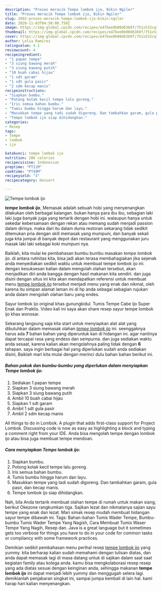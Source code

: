```yaml
---
description: "Proses meracik Tempe lombok ijo, Bikin Ngiler"
title: "Proses meracik Tempe lombok ijo, Bikin Ngiler"
slug: 2692-proses-meracik-tempe-lombok-ijo-bikin-ngiler
date: 2020-11-03T04:58:00.758Z
image: https://img-global.cpcdn.com/recipes/e47bee0b00d6369f/751x532cq70/tempe-lombok-ijo-foto-resep-utama.jpg
thumbnail: https://img-global.cpcdn.com/recipes/e47bee0b00d6369f/751x532cq70/tempe-lombok-ijo-foto-resep-utama.jpg
cover: https://img-global.cpcdn.com/recipes/e47bee0b00d6369f/751x532cq70/tempe-lombok-ijo-foto-resep-utama.jpg
author: Lelia Ramirez
ratingvalue: 4.1
reviewcount: 4
recipeingredient:
- "1 papan tempe"
- "3 siung bawang merah"
- "3 siung bawang putih"
- "10 buah cabai hijau"
- "1 sdt garam"
- "1 sdt gula pasir"
- "2 sdm kecap manis"
recipeinstructions:
- "Siapkan bumbu."
- "Potong kotak kecil tempe lalu goreng."
- "Iris semua bahan bumbu."
- "Tumis bumbu hingga harum dan layu."
- "Masukkan tempe yang tadi sudah digoreng. Dan tambahkan garam, gula pasir, dan kecap manis."
- "Tempe lombok ijo siap dihidangkan."
categories:
- Resep
tags:
- tempe
- lombok
- ijo

katakunci: tempe lombok ijo 
nutrition: 286 calories
recipecuisine: Indonesian
preptime: "PT11M"
cooktime: "PT49M"
recipeyield: "3"
recipecategory: Dessert

---
```



![Tempe lombok ijo](https://img-global.cpcdn.com/recipes/e47bee0b00d6369f/751x532cq70/tempe-lombok-ijo-foto-resep-utama.jpg)

<b><i>tempe lombok ijo</i></b>, Memasak adalah sebuah hobi yang menyenangkan dilakukan oleh berbagai kalangan. bukan hanya para ibu ibu, sebagian laki laki juga banyak juga yang tertarik dengan hobi ini. walaupun hanya untuk sekedar kebersamaan dengan rekan atau memang sudah menjadi passion dalam dirinya. maka dari itu dalam dunia restoran sekarang tidak sedikit ditemukan pria dengan skill memasak yang mumpuni, dan banyak sekali juga kita jumpai di banyak depot dan restaurant yang menggunakan juru masak laki laki sebagai koki mumpuni nya.

Baiklah, kita mulai ke pembahasan bumbu bumbu masakan <i>tempe lombok ijo</i>. di antara rutinitas kita, bisa jadi akan terasa membahagiakan jika sejenak anda menyediakan sedikit waktu untuk membuat tempe lombok ijo ini. dengan kesuksesan kalian dalam mengolah olahan tersebut, akan menjadikan diri anda bangga dengan hasil makanan kita sendiri. dan juga disini dengan situs ini kita akan mendapatkan referensi untuk membuat menu <u>tempe lombok ijo</u> tersebut menjadi menu yang enak dan nikmat, oleh karena itu simpan alamat laman ini di hp anda sebagai sebagian rujukan anda dalam mengolah olahan baru yang endes.

Sayur lombok ijo original khas gunungkidul. Tumis Tempe Cabe Ijo Super Enak dan Praktis. Video kali ini saya akan share resep sayur tempe lombok ijo khas wonosar.


Sekarang langsung saja kita start untuk menyiapkan alat alat yang dibutuhkan dalam memasak olahan <u><i>tempe lombok ijo</i></u> ini. seenggaknya harus ada <b>7</b> bahan bahan yang diperuntuk kan di hidangan ini. agar nantinya dapat tercapai rasa yang endess dan sempurna. dan juga sediakan waktu anda sesaat, karena kalian akan mengolahnya paling tidak dengan <b>6</b> tahapan. saya ingin berbagai hal yang diperlukan sudah anda sediakan disini, Baiklah mari kita mulai dengan merinci dulu bahan bahan berikut ini.

<!--inarticleads1-->

##### Bahan pokok dan bumbu-bumbu yang diperlukan dalam menyiapkan Tempe lombok ijo:

1. Sediakan 1 papan tempe
1. Siapkan 3 siung bawang merah
1. Siapkan 3 siung bawang putih
1. Ambil 10 buah cabai hijau
1. Siapkan 1 sdt garam
1. Ambil 1 sdt gula pasir
1. Ambil 2 sdm kecap manis


All things to do in Lombok. A plugin that adds first-class support for Project Lombok. Discussing code is now as easy as highlighting a block and typing a comment right from your IDE. Anda bisa mengolah tempe dengan lombok ijo atau bisa juga membuat tempe mendoan. 

<!--inarticleads2-->

##### Cara menyiapkan Tempe lombok ijo:

1. Siapkan bumbu.
1. Potong kotak kecil tempe lalu goreng.
1. Iris semua bahan bumbu.
1. Tumis bumbu hingga harum dan layu.
1. Masukkan tempe yang tadi sudah digoreng. Dan tambahkan garam, gula pasir, dan kecap manis.
1. Tempe lombok ijo siap dihidangkan.


Nah, bila Anda tertarik membuat olahan tempe di rumah untuk makan siang, berikut Okezone rangkumkan tiga. Sajikan lezat dan nikmatanya sajian sayu tempe yang enak dan lezat. Mari simak resep mudah membuat hidangan sayur tempe dibawah ini. Tags: Bahan-bahan Tumis Wader Tempe, Bumbu-bumbu Tumis Wader Tempe Yang Nagish, Cara Membuat Tumis Waser Tempe Yang Nagih, Resep dan. Java is a great language but it sometimes gets too verbose for things you have to do in your code for common tasks or compliancy with some framework practices. 

Demikian sedikit pembahasan menu perihal resep <u>tempe lombok ijo</u> yang yummy. kita berharap kalian sudah memahami dengan tulisan diatas, dan anda dapat memasak lagi di masa datang untuk di sajikan dalam saat saat kegiatan family atau kolega anda. kamu bisa mengkolaborasi resep resep yang ada diatas sesuai dengan keinginan anda, sehingga makanan <b>tempe lombok ijo</b> ini dapat menjadi lebih yummy dan menggugah selera lagi. demikianlah penjabaran singkat ini, sampai jumpa kembali di lain hal. kami harap hari kalian menyenangkan.
